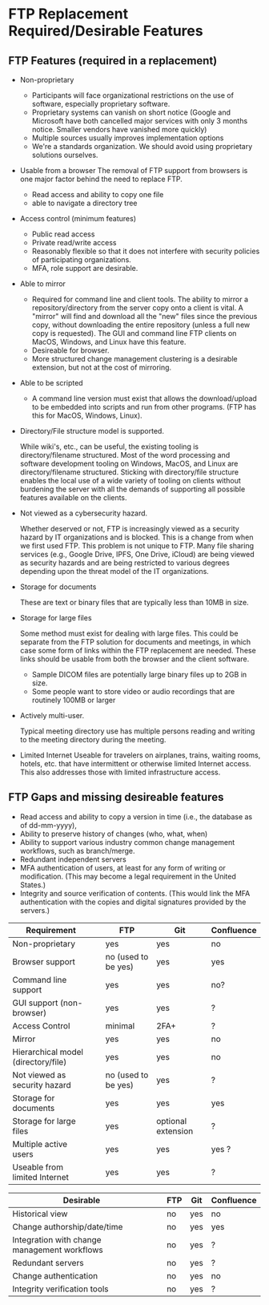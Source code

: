 # FTP Replacement Required/Desirable Features

## FTP Features (required in a replacement)

* Non-proprietary 

   * Participants will face organizational restrictions on the use of software, especially proprietary software.  
   * Proprietary systems can vanish on short notice (Google and Microsoft have both cancelled major services with only 3 months notice.  Smaller vendors have vanished more quickly)
   * Multiple sources usually improves implementation options
   * We're a standards organization.  We should avoid using proprietary solutions ourselves.

* Usable from a browser 
    The removal of FTP support from browsers is one major factor behind the need to replace FTP.
    * Read access and ability to copy one file
    * able to navigate a directory tree

* Access control  (minimum features)
    * Public read access
    * Private read/write access
    * Reasonably flexible so that it does not interfere with security policies of participating organizations.
    * MFA, role support are desirable.

* Able to mirror 
    * Required for command line and client tools.  The ability to mirror a repository/directory from the server copy onto a client is vital.  A "mirror" will find and download all the "new" files since the previous copy, without downloading the entire repository (unless a full new copy is requested).  The GUI and command line FTP clients on MacOS, Windows, and Linux have this feature.
    * Desireable for browser. 
    * More structured change management clustering is a desirable extension, but not at the cost of mirroring.

* Able to be scripted
    * A command line version must exist that allows the download/upload to be embedded into scripts and run from other programs. (FTP has this for MacOS, Windows, Linux).

* Directory/File structure model is supported.  

    While wiki's, etc., can be useful, the existing tooling is directory/filename structured.  Most of the word processing and software development tooling on Windows, MacOS, and Linux are directory/filename structured.  Sticking with directory/file structure enables the local use of a wide variety of tooling on clients without burdening the server with all the demands of supporting all possible features available on the clients.

* Not viewed as a cybersecurity hazard.  

    Whether deserved or not, FTP is increasingly viewed as a security hazard by IT organizations and is blocked.  This is a change from when we first used FTP.  This problem is not unique to FTP.  Many file sharing services (e.g., Google Drive, IPFS, One Drive, iCloud) are being viewed as security hazards and are being restricted to various degrees depending upon the threat model of the IT organizations.

* Storage for documents

    These are text or binary files that are typically less than 10MB in size.

* Storage for large files

    Some method must exist for dealing with large files.  This could be separate from the FTP solution for documents and meetings, in which case some form of links within the FTP replacement are needed.  These links should be usable from both the browser and the client software.
    * Sample DICOM files are potentially large binary files up to 2GB in size.
    * Some people want to store video or audio recordings that are routinely 100MB or larger

* Actively multi-user.

    Typical meeting directory use has multiple persons reading and writing to the meeting directory during the meeting. 
* Limited Internet
    Useable for travelers on airplanes, trains, waiting rooms, hotels, etc. that have intermittent or otherwise limited Internet access.  This also addresses those with limited infrastructure access.


## FTP Gaps and missing desireable features

* Read access and ability to copy a version in time (i.e., the database as of dd-mm-yyyy), 
* Ability to preserve history of changes (who, what, when)
* Ability to support various industry common change management workflows, such as branch/merge.
* Redundant independent servers
* MFA authentication of users, at least for any form of writing or modification.  (This may become a legal requirement in the United States.)
* Integrity and source verification of contents.  (This would link the MFA authentication with the copies and digital signatures provided by the servers.)

| Requirement | | FTP | Git | Confluence |
|-------------|-------|-----|-----|-----|
| Non-proprietary | | yes | yes | no |
| Browser support | | no (used to be yes) | yes | yes | 
| Command line support | | yes | yes | no? |
| GUI support (non-browser) | | yes | yes | ? |
| Access Control | | minimal | 2FA+ | ?|
| Mirror | | yes | yes | no |
| Hierarchical model (directory/file) | | yes | yes | no |
| Not viewed as security hazard | | no (used to be yes) | yes | ? |
| Storage for documents | | yes | yes | yes |
| Storage for large files | | yes | optional extension | ? |
| Multiple active users | | yes | yes | yes ?|
| Useable from limited Internet | | yes | yes | ? |


| Desirable | | FTP | Git | Confluence |
|-----------|-------|-----|-----|---|
| Historical view | | no | yes | no |
| Change authorship/date/time | | no | yes | yes |
| Integration with change management workflows | | no | yes | ? | 
| Redundant servers | | no | yes | ? |
| Change authentication | | no | yes | no |
| Integrity verification tools | | no | yes | ? |
